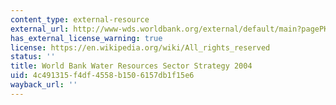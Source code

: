 ```yaml
---
content_type: external-resource
external_url: http://www-wds.worldbank.org/external/default/main?pagePK=64193027&piPK=64187937&theSitePK=523679&menuPK=64187510&searchMenuPK=64187511&siteName=WDS&entityID=000090341_20040601150257
has_external_license_warning: true
license: https://en.wikipedia.org/wiki/All_rights_reserved
status: ''
title: World Bank Water Resources Sector Strategy 2004
uid: 4c491315-f4df-4558-b150-6157db1f15e6
wayback_url: ''
---
```

